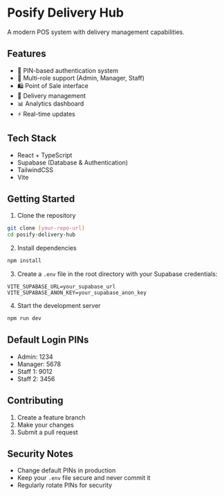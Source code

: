 # Posify Delivery Hub

A modern POS system with delivery management capabilities.

## Features

- 🔐 PIN-based authentication system
- 👥 Multi-role support (Admin, Manager, Staff)
- 🛍️ Point of Sale interface
- 🚚 Delivery management
- 📊 Analytics dashboard
- ⚡ Real-time updates

## Tech Stack

- React + TypeScript
- Supabase (Database & Authentication)
- TailwindCSS
- Vite

## Getting Started

1. Clone the repository
```bash
git clone [your-repo-url]
cd posify-delivery-hub
```

2. Install dependencies
```bash
npm install
```

3. Create a `.env` file in the root directory with your Supabase credentials:
```env
VITE_SUPABASE_URL=your_supabase_url
VITE_SUPABASE_ANON_KEY=your_supabase_anon_key
```

4. Start the development server
```bash
npm run dev
```

## Default Login PINs

- Admin: 1234
- Manager: 5678
- Staff 1: 9012
- Staff 2: 3456

## Contributing

1. Create a feature branch
2. Make your changes
3. Submit a pull request

## Security Notes

- Change default PINs in production
- Keep your `.env` file secure and never commit it
- Regularly rotate PINs for security
